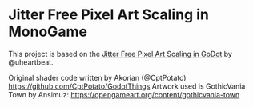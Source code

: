 # Jitter Free Pixel Art Scaling in MonoGame
This project is based on the [Jitter Free Pixel Art Scaling in GoDot](https://github.com/uheartbeast/jitter-free-pixelart-scaling) by @uheartbeat.

Original shader code written by Akorian (@CptPotato) https://github.com/CptPotato/GodotThings
Artwork used is GothicVania Town by Ansimuz: https://opengameart.org/content/gothicvania-town

